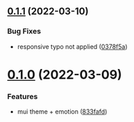 ## [0.1.1](https://github.com/queen-raae/gatsby-theme-mui/compare/v0.1.0...v0.1.1) (2022-03-10)

### Bug Fixes

- responsive typo not applied ([0378f5a](https://github.com/queen-raae/gatsby-theme-mui/commit/0378f5a146f31a598aefb75d88cbc713fc6c8030))

# [0.1.0](https://github.com/queen-raae/gatsby-theme-mui/compare/v0.0.0...v0.1.0) (2022-03-09)

### Features

- mui theme + emotion ([833fafd](https://github.com/queen-raae/gatsby-theme-mui/commit/833fafd607b203e5a527f1bac70a238b4c0c02ef))
